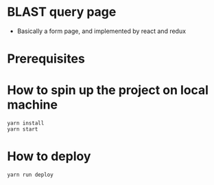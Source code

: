 # BLAST query page
- Basically a form page, and implemented by react and redux

# Prerequisites


# How to spin up the project on local machine
```yarn install```  
```yarn start```

# How to deploy
```yarn run deploy```
